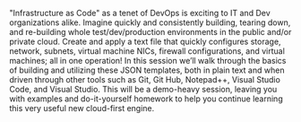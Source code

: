 "Infrastructure as Code" as a tenet of DevOps is exciting to IT and Dev organizations alike.  Imagine quickly and consistently building, tearing down, and re-building whole test/dev/production environments in the public and/or private cloud.  Create and apply a text file that quickly configures storage, network, subnets, virtual machine NICs, firewall configurations, and virtual machines; all in one operation!  In this session we’ll walk through the basics of building and utilizing these JSON templates, both in plain text and when driven through other tools such as Git, Git Hub, Notepad++, Visual Studio Code, and Visual Studio.  This will be a demo-heavy session, leaving you with examples and do-it-yourself homework to help you continue learning this very useful new cloud-first engine.
